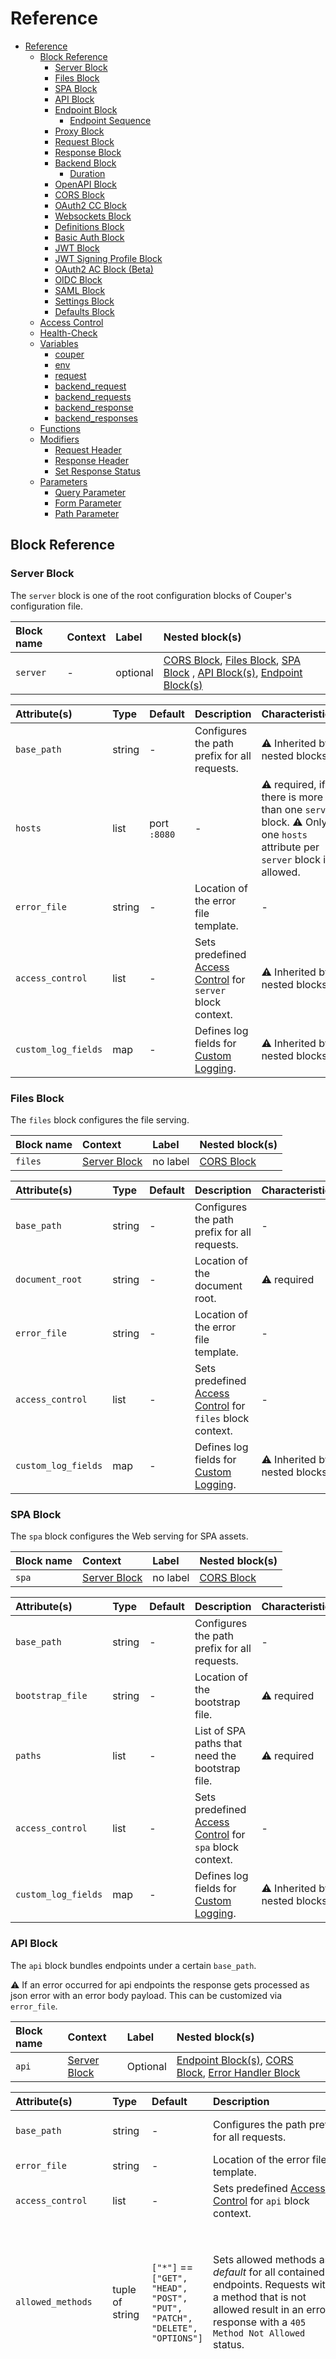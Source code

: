 # Reference

- [Reference](#reference)
  - [Block Reference](#block-reference)
    - [Server Block](#server-block)
    - [Files Block](#files-block)
    - [SPA Block](#spa-block)
    - [API Block](#api-block)
    - [Endpoint Block](#endpoint-block)
      - [Endpoint Sequence](#endpoint-sequence)
    - [Proxy Block](#proxy-block)
    - [Request Block](#request-block)
    - [Response Block](#response-block)
    - [Backend Block](#backend-block)
      - [Duration](#duration)
    - [OpenAPI Block](#openapi-block)
    - [CORS Block](#cors-block)
    - [OAuth2 CC Block](#oauth2-cc-block)
    - [Websockets Block](#websockets-block)
    - [Definitions Block](#definitions-block)
    - [Basic Auth Block](#basic-auth-block)
    - [JWT Block](#jwt-block)
    - [JWT Signing Profile Block](#jwt-signing-profile-block)
    - [OAuth2 AC Block (Beta)](#oauth2-ac-block-beta)
    - [OIDC Block](#oidc-block)
    - [SAML Block](#saml-block)
    - [Settings Block](#settings-block)
    - [Defaults Block](#defaults-block)
  - [Access Control](#access-control)
  - [Health-Check](#health-check)
  - [Variables](#variables)
    - [couper](#couper)
    - [env](#env)
    - [request](#request)
    - [backend_request](#backend_request)
    - [backend_requests](#backend_requests)
    - [backend_response](#backend_response)
    - [backend_responses](#backend_responses)
  - [Functions](#functions)
  - [Modifiers](#modifiers)
    - [Request Header](#request-header)
    - [Response Header](#response-header)
    - [Set Response Status](#set-response-status)
  - [Parameters](#parameters)
    - [Query Parameter](#query-parameter)
    - [Form Parameter](#form-parameter)
    - [Path Parameter](#path-parameter)

## Block Reference

### Server Block

The `server` block is one of the root configuration blocks of Couper's configuration file.

| Block name | Context | Label            | Nested block(s) |
| :--------- | :------ | :--------------- | :-------------- |
| `server`   | -       | optional | [CORS Block](#cors-block), [Files Block](#files-block), [SPA Block](#spa-block) , [API Block(s)](#api-block), [Endpoint Block(s)](#endpoint-block) |

| Attribute(s)     | Type   | Default      | Description | Characteristic(s) | Example |
| :--------------- | :----- | :----------- | :---------- | :---------------- | :------ |
| `base_path`      | string | -            | Configures the path prefix for all requests. | &#9888; Inherited by nested blocks. | `base_path = "/api"` |
| `hosts`          | list   | port `:8080` | - | &#9888; required, if there is more than one `server` block. &#9888; Only one `hosts` attribute per `server` block is allowed. | `hosts = ["example.com", "localhost:9090"]` |
| `error_file`     | string | -            | Location of the error file template. | - | `error_file = "./my_error_page.html"` |
| `access_control` | list   | -            | Sets predefined [Access Control](#access-control) for `server` block context. | &#9888; Inherited by nested blocks. | `access_control = ["foo"]` |
| `custom_log_fields` | map | -            | Defines log fields for [Custom Logging](LOGS.md#custom-logging). | &#9888; Inherited by nested blocks. | - |

### Files Block

The `files` block configures the file serving.

| Block name | Context                       | Label    | Nested block(s)           |
| :--------- | :---------------------------- | :------- | :------------------------ |
| `files`    | [Server Block](#server-block) | no label | [CORS Block](#cors-block) |

| Attribute(s)     | Type   | Default | Description | Characteristic(s) | Example |
| :--------------- | :----- | :------ | :---------- | :---------------- | :------ |
| `base_path`      | string | -       | Configures the path prefix for all requests. | - | `base_path = "/files"` |
| `document_root`  | string | -       | Location of the document root. | &#9888; required | `document_root = "./htdocs"` |
| `error_file`     | string | -       | Location of the error file template. | - | - |
| `access_control` | list   | -       | Sets predefined [Access Control](#access-control) for `files` block context. | - | `access_control = ["foo"]` |
| `custom_log_fields` | map | -       | Defines log fields for [Custom Logging](LOGS.md#custom-logging). | &#9888; Inherited by nested blocks. | - |

### SPA Block

The `spa` block configures the Web serving for SPA assets.

| Block name | Context                       | Label    | Nested block(s)           |
| :--------- | :---------------------------- | :------- | :------------------------ |
| `spa`      | [Server Block](#server-block) | no label | [CORS Block](#cors-block) |

| Attribute(s)     | Type   | Default | Description | Characteristic(s) | Example |
| :--------------- | :----- | :------ | :---------- | :---------------- | :------ |
| `base_path`      | string | -       | Configures the path prefix for all requests. | - | `base_path = "/assets"` |
| `bootstrap_file` | string | -       | Location of the bootstrap file. | &#9888; required | `bootstrap_file = "./htdocs/index.html"` |
| `paths`          | list   | -       | List of SPA paths that need the bootstrap file. | &#9888; required | `paths = ["/app/**"]` |
| `access_control` | list   | -       | Sets predefined [Access Control](#access-control) for `spa` block context. | - | `access_control = ["foo"]` |
| `custom_log_fields` | map | -       | Defines log fields for [Custom Logging](LOGS.md#custom-logging). | &#9888; Inherited by nested blocks. | - |

### API Block

The `api` block bundles endpoints under a certain `base_path`.

&#9888; If an error occurred for api endpoints the response gets processed
as json error with an error body payload. This can be customized via `error_file`.

|Block name|Context|Label|Nested block(s)|
| :-----------| :-----------| :-----------| :-----------|
|`api`|[Server Block](#server-block)|Optional| [Endpoint Block(s)](#endpoint-block), [CORS Block](#cors-block), [Error Handler Block](ERRORS.md#error_handler-specification) |

| Attribute(s) | Type |Default|Description|Characteristic(s)| Example|
| :------------------------------  | :--------------- | :--------------- | :--------------- | :--------------- | :--------------- |
|`base_path`|string|-|Configures the path prefix for all requests.|&#9888; Must be unique if multiple `api` blocks are defined.| `base_path = "/v1"`|
| `error_file` |string|-|Location of the error file template.|-|`error_file = "./my_error_body.json"`|
| `access_control` |list|-|Sets predefined [Access Control](#access-control) for `api` block context.|&#9888; Inherited by nested blocks.| `access_control = ["foo"]`|
| `allowed_methods` | tuple of string | `["*"]` == `["GET", "HEAD", "POST", "PUT", "PATCH", "DELETE", "OPTIONS"]` | Sets allowed methods as _default_ for all contained endpoints. Requests with a method that is not allowed result in an error response with a `405 Method Not Allowed` status. | The default value `*` can be combined with additional methods. Methods are matched case-insensitively. `Access-Control-Allow-Methods` is only sent in response to a [CORS](#cors-block) preflight request, if the method requested by `Access-Control-Request-Method` is an allowed method. | `allowed_methods = ["GET", "POST"]` or `allowed_methods = ["*", "BREW"]` |
| `beta_scope` |string or object|-|Scope value required to use this API (see [error type](ERRORS.md#error-types) `beta_insufficient_scope`).|If the value is a string, the same scope value applies to all request methods. If there are different scope values for different request methods, use an object with the request methods as keys and string values. Methods not specified in this object are not permitted (see [error type](ERRORS.md#error-types) `beta_operation_denied`). `"*"` is the key for "all other methods". A value `""` means "no (additional) scope required".| `beta_scope = "read"` or `beta_scope = { post = "write", "*" = "" }`|
| `custom_log_fields` | map | - | Defines log fields for [Custom Logging](LOGS.md#custom-logging). | &#9888; Inherited by nested blocks. | - |

### Endpoint Block

`endpoint` blocks define the entry points of Couper. The required _label_
defines the path suffix for the incoming client request. The `path` attribute
changes the path for the outgoing request (compare
[path mapping example](README.md#routing-path-mapping)). Each `endpoint` block must
produce an explicit or implicit client response.

| Block name | Context                                                | Label                                                                  | Nested block(s)                                                                                                                                                      |
|:-----------|:-------------------------------------------------------|:-----------------------------------------------------------------------|:---------------------------------------------------------------------------------------------------------------------------------------------------------------------|
| `endpoint` | [Server Block](#server-block), [API Block](#api-block) | &#9888; required, defines the path suffix for incoming client requests | [Proxy Block(s)](#proxy-block),  [Request Block(s)](#request-block), [Response Block](#response-block), [Error Handler Block](ERRORS.md#error_handler-specification) |

<!-- TODO: decide how to place "modifier" in the reference table - same for other block which allow modifiers -->

| Attribute(s)            | Type             | Default | Description                                                                                                       | Characteristic(s)                                                                                                                                                                                                                                                                                                                                                                                                                               | Example                                                              |
|:------------------------|:-----------------|:--------|:------------------------------------------------------------------------------------------------------------------|:------------------------------------------------------------------------------------------------------------------------------------------------------------------------------------------------------------------------------------------------------------------------------------------------------------------------------------------------------------------------------------------------------------------------------------------------|:---------------------------------------------------------------------|
| `request_body_limit`    | string           | `64MiB` | Configures the maximum buffer size while accessing `request.form_body` or `request.json_body` content.            | &#9888; Valid units are: `KiB, MiB, GiB`                                                                                                                                                                                                                                                                                                                                                                                                        | `request_body_limit = "200KiB"`                                      |
| `path`                  | string           | -       | Changeable part of the upstream URL. Changes the path suffix of the outgoing request.                             | -                                                                                                                                                                                                                                                                                                                                                                                                                                               | -                                                                    |
| `access_control`        | list             | -       | Sets predefined [Access Control](#access-control) for `endpoint` block context.                                   | -                                                                                                                                                                                                                                                                                                                                                                                                                                               | `access_control = ["foo"]`                                           |
| `allowed_methods`       | tuple of string  | `["*"]` == `["GET", "HEAD", "POST", "PUT", "PATCH", "DELETE", "OPTIONS"]` | Sets allowed methods _overriding_ a default set in the containing `api` block. Requests with a method that is not allowed result in an error response with a `405 Method Not Allowed` status. | The default value `*` can be combined with additional methods. Methods are matched case-insensitively. `Access-Control-Allow-Methods` is only sent in response to a [CORS](#cors-block) preflight request, if the method requested by `Access-Control-Request-Method` is an allowed method. | `allowed_methods = ["GET", "POST"]` or `allowed_methods = ["*", "BREW"]` |
| `beta_scope`            | string or object | -       | Scope value required to use this endpoint (see [error type](ERRORS.md#error-types) `beta_insufficient_scope`). | If the value is a string, the same scope value applies to all request methods. If there are different scope values for different request methods, use an object with the request methods as keys and string values. Methods not specified in this object are not permitted (see [error type](ERRORS.md#error-types) `beta_operation_denied`). `"*"` is the key for "all other methods". A value `""` means "no (additional) scope required". | `beta_scope = "read"` or `beta_scope = { post = "write", "*" = "" }` |
| `custom_log_fields`     | map              | -       | Defines log fields for [Custom Logging](LOGS.md#custom-logging).                                                  | &#9888; Inherited by nested blocks.                                                                                                                                                                                                                                                                                                                                                                                                             | -                                                                    |
| [Modifiers](#modifiers) | -                | -       | -                                                                                                                 | -                                                                                                                                                                                                                                                                                                                                                                                                                                               | -                                                                    |

#### Endpoint Sequence

If `request` and/or `proxy` block definitions are sequential based on their `backend_responses.*` variable references
at load-time they will be executed sequentially. Unexpected responses can be caught with [error handling](ERRORS.md#endpoint-related-error_handler).

### Proxy Block

The `proxy` block creates and executes a proxy request to a backend service.

&#9888; Multiple  `proxy` and [Request Block](#request-block)s are executed in parallel.
<!-- TODO: shorten label text in table below and find better explanation for backend, backend reference or url - same for request block-->

| Block name | Context                           | Label                                                                                                                                                                                                                                          | Nested block(s)                                                                                                                                                                                                                                |
|:-----------|:----------------------------------|:-----------------------------------------------------------------------------------------------------------------------------------------------------------------------------------------------------------------------------------------------|:-----------------------------------------------------------------------------------------------------------------------------------------------------------------------------------------------------------------------------------------------|
| `proxy`    | [Endpoint Block](#endpoint-block) | &#9888; A `proxy` block or [Request Block](#request-block) w/o a label has an implicit label `"default"`. Only **one** `proxy` block or [Request Block](#request-block) w/ label `"default"` per [Endpoint Block](#endpoint-block) is allowed. | [Backend Block](#backend-block) (&#9888; required, if no [Backend Block](#backend-block) reference is defined or no `url` attribute is set.), [Websockets Block](#websockets-block) (&#9888; Either websockets attribute or block is allowed.) |

| Attribute(s)            | Type           | Default | Description                                                                                                                                                                                                                                                      | Characteristic(s)                                                                      | Example             |
|:------------------------|:---------------|:--------|:-----------------------------------------------------------------------------------------------------------------------------------------------------------------------------------------------------------------------------------------------------------------|:---------------------------------------------------------------------------------------|:--------------------|
| `backend`               | string         | -       | [Backend Block](#backend-block) reference, defined in [Definitions Block](#definitions-block)                                                                                                                                                                    | &#9888; required, if no [Backend Block](#backend-block) or `url` attribute is defined. | `backend = "foo"`   |
| `expected_status`       | list of number | -       | If defined, the response status code will be verified against this list of codes. If the status-code is unexpected an [`unexpected_status` error](ERRORS.md#error-types) can be handled with an [`error_handler`](ERRORS.md#endpoint-related-error_handler). | -                                                                                      | -                   |
| `url`                   | string         | -       | If defined, the host part of the URL must be the same as the `origin` attribute of the [Backend Block](#backend-block) (if defined).                                                                                                                             | -                                                                                      | -                   |
| `websockets`            | bool           | false   | Allows support for websockets. This attribute is only allowed in the 'default' `proxy` block. Other `proxy` blocks, [Request Blocks](#request-block) or [Response Blocks](#response-block) are not allowed in the current [Endpoint Block](#endpoint-block).     | &#9888; Either websockets attribute or block is allowed.                               | `websockets = true` |
| [Modifiers](#modifiers) | -              | -       | -                                                                                                                                                                                                                                                                | -                                                                                      | -                   |

### Request Block

The `request` block creates and executes a request to a backend service.

&#9888; Multiple [Proxy](#proxy-block) and `request` blocks are executed in parallel.

| Block name | Context                           | Label                                                                                                                                                                                                                                                                      | Nested block(s)                                                                                                             |
|:-----------|:----------------------------------|:---------------------------------------------------------------------------------------------------------------------------------------------------------------------------------------------------------------------------------------------------------------------------|:----------------------------------------------------------------------------------------------------------------------------|
| `request`  | [Endpoint Block](#endpoint-block) | &#9888; A [Proxy Block](#proxy-block) or [Request Block](#request-block) w/o a label has an implicit label `"default"`. Only **one** [Proxy Block](#proxy-block) or [Request Block](#request-block) w/ label `"default"` per [Endpoint Block](#endpoint-block) is allowed. | [Backend Block](#backend-block) (&#9888; required, if no `backend` block reference is defined or no `url` attribute is set. |

<!-- TODO: add available http methods -->

| Attribute(s)      | Type                                  | Default | Description                                                                                                                                                                                                                                                                                      | Characteristic(s)                                                                                                                                                                      | Example           |
|:------------------|:--------------------------------------|:--------|:-------------------------------------------------------------------------------------------------------------------------------------------------------------------------------------------------------------------------------------------------------------------------------------------------|:---------------------------------------------------------------------------------------------------------------------------------------------------------------------------------------|:------------------|
| `backend`         | string                                | -       | `backend` block reference, defined in [Definitions Block](#definitions-block)                                                                                                                                                                                                                    | &#9888; required, if no [Backend Block](#backend-block) is defined.                                                                                                                    | `backend = "foo"` |
| `body`            | string                                | -       | -                                                                                                                                                                                                                                                                                                | Creates implicit default `Content-Type: text/plain` header field.                                                                                                                      | -                 |
| `expected_status` | list of number                        | -       | If defined, the response status code will be verified against this list of codes. If the status-code is unexpected an [`unexpected_status` error](ERRORS.md#error-types) can be handled with an [`error_handler`](ERRORS.md#endpoint-related-error_handler).                                 | -                                                                                                                                                                                      | -                 |
| `form_body`       | map                                   | -       | -                                                                                                                                                                                                                                                                                                | Creates implicit default `Content-Type: application/x-www-form-urlencoded` header field.                                                                                               | -                 |
| `headers`         | map                                   | -       | -                                                                                                                                                                                                                                                                                                | Same as `set_request_headers` in [Request Header](#request-header).                                                                                                                    | -                 |
| `json_body`       | null, bool, number, string, map, list | -       | -                                                                                                                                                                                                                                                                                                | Creates implicit default `Content-Type: text/plain` header field.                                                                                                                      | -                 |
| `method`          | string                                | `GET`   | -                                                                                                                                                                                                                                                                                                | -                                                                                                                                                                                      | -                 |
| `query_params`    | -                                     | -       | -                                                                                                                                                                                                                                                                                                | Same as `set_query_params` in [Query Parameter](#query-parameter).                                                                                                                     | -                 |
| `url`             | string                                | -       | -                                                                                                                                                                                                                                                                                                | If defined, the host part of the URL must be the same as the `origin` attribute of the used [Backend Block](#backend-block) or [Backend Block Reference](#backend-block) (if defined). | -                 |

### Response Block

The `response` block creates and sends a client response.

|Block name|Context|Label|Nested block(s)|
| :-----------| :-----------| :-----------| :-----------|
|`response`|[Endpoint Block](#endpoint-block)|no label|-|

| Attribute(s) | Type |Default|Description|Characteristic(s)| Example|
| :------------------------------ | :--------------- | :--------------- | :--------------- | :--------------- | :--------------- |
| `body`         | string|-|-|Creates implicit default `Content-Type: text/plain` header field.|-|
| `json_body`    | null, bool, number, string, map, list|-|-|Creates implicit default `Content-Type: application/json` header field.|-|
| `status`       | integer|`200`|HTTP status code.|-|-|
| `headers`      |map|-|Same as `set_response_headers` in [Request Header](#response-header).                  |-|-|

### Backend Block

The `backend` block defines the connection to a local/remote backend service.

&#9888; Backends can be defined in the [Definitions Block](#definitions-block) and referenced by _label_.

|Block name|Context|Label|Nested block(s)|
| :----------| :-----------| :-----------| :-----------|
|`backend`| [Definitions Block](#definitions-block), [Proxy Block](#proxy-block), [Request Block](#request-block)| &#9888; required, when defined in [Definitions Block](#definitions-block)| [OpenAPI Block](#openapi-block), [OAuth2 CC Block](#oauth2-cc-block)|

| Attribute(s) | Type |Default|Description|Characteristic(s)| Example|
| :------------------------------ | :--------------- | :--------------- | :--------------- | :--------------- | :--------------- |
| `basic_auth`                    | string|-|Basic auth for the upstream request. | format is `username:password`|-|
| `custom_log_fields`             | map                 | -             | Defines log fields for [Custom Logging](LOGS.md#custom-logging). | - | - |
| `hostname`                      | string |-|Value of the HTTP host header field for the origin request. |Since `hostname` replaces the request host the value will also be used for a server identity check during a TLS handshake with the origin.|-|
| `origin`                        |string|-|URL to connect to for backend requests.|&#9888; required.  &#9888; Must start with the scheme `http://...`.|-|
| `path`                          | string|-|Changeable part of upstream URL.|-|-|
| `path_prefix`                   | string|-|Prefixes all backend request paths with the given prefix|-|-|
| `connect_timeout`                | [duration](#duration) | `10s`      | The total timeout for dialing and connect to the origin.   |-                                   |-|
| `disable_certificate_validation` | bool               | `false`       | Disables the peer certificate validation.                                              |      - |-|
| `disable_connection_reuse`       | bool               | `false`        | Disables reusage of connections to the origin.                                          |    -  |-|
| `http2`                          | bool               | `false`         | Enables the HTTP2 support.                                                               | -    |-|
| `max_connections`                | integer                | `0` (unlimited) | The maximum number of concurrent connections in any state (_active_ or _idle_) to the origin. |-|-|
| `proxy`                          | string             | -| A proxy URL for the related origin request.      |-   | `http://SERVER-IP_OR_NAME:PORT`|
| `timeout`                        | [duration](#duration) | `300s`          | The total deadline duration a backend request has for write and read/pipe.               |-     |-|
| `ttfb_timeout`                   | [duration](#duration) | `60s`           | The duration from writing the full request to the origin and receiving the answer.        |-    |-|
| [Modifiers](#modifiers)           |- |-|All [Modifiers](#modifiers)|-|-|

#### Duration

| Duration units | Description  |
| :------------- | :----------- |
| `ns`           | nanoseconds  |
| `us` (or `µs`) | microseconds |
| `ms`           | milliseconds |
| `s`            | seconds      |
| `m`            | minutes      |
| `h`            | hours        |

### OpenAPI Block

The `openapi` block configures the backends proxy behavior to validate outgoing
and incoming requests to and from the origin. Preventing the origin from invalid
requests, and the Couper client from invalid answers. An example can be found
[here](https://github.com/avenga/couper-examples/blob/master/backend-validation/README.md).
To do so Couper uses the [OpenAPI 3 standard](https://www.openapis.org/) to load
the definitions from a given document defined with the `file` attribute.

&#9888; While ignoring request violations an invalid method or path would
lead to a non-matching _route_ which is still required for response validations.
In this case the response validation will fail if not ignored too.

|Block name|Context|Label|Nested block(s)|
| :-----------| :-----------| :-----------| :-----------|
|`openapi`| [Backend Block](#backend-block)|-|-|

| Attribute(s) | Type |Default|Description|Characteristic(s)| Example|
| :------------------------------ | :--------------- | :--------------- | :--------------- | :--------------- | :--------------- |
| `file`                       |string|-|OpenAPI yaml definition file.|&#9888; required|`file = "openapi.yaml"`|
| `ignore_request_violations`  |bool|`false`|Log request validation results, skip error handling. |-|-|
| `ignore_response_violations` |bool|`false`|Log response validation results, skip error handling.|-|-|

### CORS Block

The `cors` block configures the CORS (Cross-Origin Resource Sharing) behavior in Couper.

<!--TODO: check if this information is correct -->
&#9888; Overrides the CORS behavior of the parent block.

|Block name|Context|Label|Nested block(s)|
| :-----------| :-----------| :-----------| :-----------|
|`cors`|[Server Block](#server-block), [Files Block](#files-block), [SPA Block](#spa-block), [API Block](#api-block).  |no label|-|

| Attribute(s) | Type |Default|Description|Characteristic(s)| Example|
| :------------------------------ | :--------------- | :--------------- | :--------------- | :--------------- | :--------------- |
| `allowed_origins`   | list|-|A list of allowed origin(s).|Can be either of: a string with a single specific origin, `"*"` (all origins are allowed) or an array of specific origins | `allowed_origins = ["https://www.example.com", "https://www.another.host.org"]`|
| `allow_credentials` |bool|`false`| Set to `true` if the response can be shared with credentialed requests (containing `Cookie` or `Authorization` HTTP header fields).|-|-|
| `disable`           | bool|`false`|Set to `true` to disable the inheritance of CORS from the [Server Block](#server-block) in [Files Block](#files-block), [SPA Block](#spa-block) and [API Block](#api-block) contexts.|-|-|
| `max_age`           |[duration](#duration)|-|Indicates the time the information provided by the `Access-Control-Allow-Methods` and `Access-Control-Allow-Headers` response HTTP header fields.|&#9888; Can be cached|`max_age = "1h"`|

**Note:** `Access-Control-Allow-Methods` is only sent in response to a CORS preflight request, if the method requested by `Access-Control-Request-Method` is an allowed method (see the `allowed_method` attribute for [`api`](#api-block) or [`endpoint`](#endpoint-block) blocks).

### OAuth2 CC Block

The `oauth2` block in the [Backend Block](#backend-block) context configures the OAuth2 Client Credentials flow to request a bearer token for the backend request.

|Block name|Context|Label|Nested block(s)|
| :-----------| :-----------| :-----------| :-----------|
|`oauth2`|[Backend Block](#backend-block)|no label|[Backend Block](#backend-block)|

| Attribute(s) | Type |Default|Description|Characteristic(s)| Example|
| :------------------------------ | :--------------- | :--------------- | :--------------- | :--------------- | :--------------- |
| `backend`                       |string|-|[Backend Block Reference](#backend-block)|-|-|
| `grant_type`                    |string|-|-|&#9888; required, to be set to: `client_credentials`|`grant_type = "client_credentials"`|
| `token_endpoint`   |string|-|URL of the token endpoint at the authorization server.|&#9888; required|-|
| `client_id`|  string|-|The client identifier.|&#9888; required|-|
| `client_secret` |string|-|The client password.|&#9888; required.|-|
| `retries` |integer|`1` | The number of retries to get the token and resource, if the resource-request responds with `401 Unauthorized` HTTP status code.|-|-|
| `token_endpoint_auth_method` |string|`client_secret_basic`|Defines the method to authenticate the client at the token endpoint.|If set to `client_secret_post`, the client credentials are transported in the request body. If set to `client_secret_basic`, the client credentials are transported via Basic Authentication.|-|
| `scope`                      |string|-|  A space separated list of requested scopes for the access token.|-| `scope = "read write"` |

The HTTP header field `Accept: application/json` is automatically added to the token request. This can be modified with [request header modifiers](#request-header) in a [backend block](#backend-block).

### Websockets Block

The `websockets` block activates support for websocket connections in Couper.

| Block name | Context | Label            | Nested block(s) |
| :--------- | :------ | :--------------- | :-------------- |
| `websockets` | [Proxy Block](#proxy-block) | no label | - |

| Attribute(s) | Type | Default | Description | Characteristic(s) | Example |
| :----------- | :--- | :------ | :---------- | :---------------- | :------ |
| `timeout` | [duration](#duration) | - | The total deadline duration a websocket connection has to exists. | - | `timeout = 600s` |
| `set_request_headers` | - | - | - | Same as `set_request_headers` in [Request Header](#request-header). | - |

### Definitions Block

Use the `definitions` block to define configurations you want to reuse.

&#9888; [Access Control](#access-control) is **always** defined in the `definitions` block.

|Block name|Context|Label|Nested block(s)|
| :-----------| :-----------| :-----------| :-----------|
|`definitions`|-|no label|[Backend Block(s)](#backend-block), [Basic Auth Block(s)](#basic-auth-block), [JWT Block(s)](#jwt-block), [JWT Signing Profile Block(s)](#jwt-signing-profile-block), [SAML Block(s)](#saml-block), [OAuth2 AC Block(s)](#oauth2-ac-block-beta), [OIDC Block(s)](#oidc-block)|

<!-- TODO: add link to (still missing) example -->

### Basic Auth Block

The  `basic_auth` block lets you configure basic auth for your gateway. Like all
[Access Control](#access-control) types, the `basic_auth` block is defined in the
[Definitions Block](#definitions-block) and can be referenced in all configuration
blocks by its required _label_.

&#9888; If both `user`/`password` and `htpasswd_file` are configured, the incoming
credentials from the `Authorization` request HTTP header field are checked against
`user`/`password` if the user matches, and against the data in the file referenced
by `htpasswd_file` otherwise.

| Block name   | Context | Label | Nested block(s) |
| :----------- | :------ | :---- | :-------------- |
| `basic_auth` | [Definitions Block](#definitions-block) | &#9888; required | [Error Handler Block](ERRORS.md#error_handler-specification) |

| Attribute(s)    | Type   | Default | Description | Characteristic(s) | Example |
| :-------------- | :----- | :------ | :---------- | :---------------- | :------ |
| `user`          | string | `""`    | The user name. | - | - |
| `password`      | string | `""`    | The corresponding password. | - | - |
| `htpasswd_file` | string | `""`    | The htpasswd file. | Couper uses [Apache's httpasswd](https://httpd.apache.org/docs/current/programs/htpasswd.html) file format. `apr1`, `md5` and `bcrypt` password encryptions are supported. The file is loaded once at startup. Restart Couper after you have changed it. | - |
| `realm`         | string | `""`    | The realm to be sent in a `WWW-Authenticate` response HTTP header field. | - | - |
| `custom_log_fields` | map | - | Defines log fields for [Custom Logging](LOGS.md#custom-logging). | &#9888; Inherited by nested blocks. | - |

The `user` is accessable via `request.context.<label>.user` for successfully authenticated requests.

### JWT Block

The `jwt` block lets you configure JSON Web Token access control for your gateway.
Like all [Access Control](#access-control) types, the `jwt` block is defined in
the [Definitions Block](#definitions-block) and can be referenced in all configuration blocks by its
required _label_.

Since responses from endpoints protected by JWT access controls are not publicly cacheable, a `Cache-Control: private` header field is added to the response, unless this feature is disabled with `disable_private_caching = true`.

|Block name|Context|Label|Nested block(s)|
| :-----------| :-----------| :-----------| :-----------|
| `jwt`| [Definitions Block](#definitions-block)| &#9888; required | [JWKS `backend`](#backend-block), [Error Handler Block](ERRORS.md#error_handler-specification) |

| Attribute(s) | Type |Default|Description|Characteristic(s)| Example|
| :-------- | :--------------- | :--------------- | :--------------- | :--------------- | :--------------- |
| `cookie`  |string|-|Read token value from a cookie.|cannot be used together with `header` or `token_value` |`cookie = "AccessToken"`|
| `custom_log_fields` | map | - | Defines log fields for [Custom Logging](LOGS.md#custom-logging). | &#9888; Inherited by nested blocks. | - |
| `header`          |string|-|Read token value from a request header field.|&#9888; Implies `Bearer` if `Authorization` (case-insensitive) is used, otherwise any other header name can be used. Cannot be used together with `cookie` or `token_value`.|`header = "Authorization"` |
| `token_value` | string | - | expression to obtain the token | cannot be used together with `cookie` or `header` | `token_value = request.form_body.token[0]`|
| `key`           |string|-|Public key (in PEM format) for `RS*` and `ES*` variants or the secret for `HS*` algorithm.|-|-|
| `key_file`          |string|-|Optional file reference instead of `key` usage.|-|-|
| `signature_algorithm`           |string|-|-|Valid values: `RS256` `RS384` `RS512` `HS256` `HS384` `HS512` `ES256` `ES384` `ES512`|-|
| `claims`               |object|-|Object with claims that must be given for a valid token (equals comparison with JWT payload).| The claim values are evaluated per request. | `claims = { pid = request.path_params.pid }` |
| `required_claims`      |string|-|List of claim names that must be given for a valid token |-|`required_claims = ["roles"]`|
| `beta_scope_claim` |string|-|name of claim specifying the scope of token|The claim value must either be a string containing a space-separated list of scope values or a list of string scope values|`beta_scope_claim = "scope"`|
| `beta_scope_map` |map|-| mapping of scope values to additional scope values | Maps values from `beta_scope_claim` and those created from `beta_roles_map`. The map is called recursively. |`beta_scope_map = { sc1 = ["sc3", "sc4"], sc2 = ["sc5"] }`|
| `beta_roles_claim` |string|-|name of claim specifying the roles of the user represented by the token|The claim value must either be a string containing a space-separated list of role values or a list of string role values|`beta_roles_claim = "roles"`|
| `beta_roles_map` |map|-| mapping of roles to scope values | Non-mapped roles can be assigned with `*` to specific claims. |`beta_roles_map = { role1 = ["scope1", "scope2"], role2 = ["scope3"], "*" = ["public"] }`|
| `jwks_url` | string | - | URI pointing to a set of [JSON Web Keys (RFC 7517)](https://datatracker.ietf.org/doc/html/rfc7517) | - | `jwks_url = "http://identityprovider:8080/jwks.json"` |
| `jwks_ttl` | [duration](#duration) | `"1h"` | Time period the JWK set stays valid and may be cached. | - | `jwks_ttl = "1800s"` |
| `backend`  | string| - | [backend reference](#backend-block) for enhancing JWKS requests| - | `backend = "jwks_backend"` |
| `disable_private_caching` | bool | `false` | If set to `true`, Couper does not add the `private` directive to the `Cache-Control` HTTP header field value. | - | - |

The attributes `header`, `cookie` and `token_value` are mutually exclusive.
If all three attributes are missing, `header = "Authorization"` will be implied, i.e. the token will be read from the incoming `Authorization` header.

If the key to verify the signatures of tokens does not change over time, it should be specified via either `key` or `key_file` (together with `signature_algorithm`).
Otherwise, a JSON web key set should be referenced via `jwks_url`; in this case, the tokens need a `kid` header.

A JWT access control configured by this block can extract scope values from

- the value of the claim specified by `beta_scope_claim` and
- the result of mapping the value of the claim specified by `beta_roles_claim` using the `beta_roles_map`.

The `jwt` block may also be referenced by the [`jwt_sign()` function](#functions), if it has a `signing_ttl` defined. For `HS*` algorithms the signing key is taken from `key`/`key_file`, for `RS*` and `ES*` algorithms, `signing_key` or `signing_key_file` have to be specified.

*Note:* A `jwt` block with `signing_ttl` cannot have the same label as a `jwt_signing_profile` block.

| Attribute(s) | Type |Default|Description|Characteristic(s)| Example|
| :-------- | :--------------- | :--------------- | :--------------- | :--------------- | :--------------- |
| `signing_key`       |string|-|Private key (in PEM format) for `RS*` and `ES*` variants.|-|-|
| `signing_key_file`  |string|-|Optional file reference instead of `signing_key` usage.|-|-|
| `signing_ttl`       |[duration](#duration)|-|The token's time-to-live (creates the `exp` claim).|-|-|

### JWT Signing Profile Block

The `jwt_signing_profile` block lets you configure a JSON Web Token signing
profile for your gateway. It is referenced in the [`jwt_sign()` function](#functions)
by its required _label_.

An example can be found
[here](https://github.com/avenga/couper-examples/blob/master/creating-jwt/README.md).

|Block name|Context|Label|Nested block(s)|
| :-----------| :-----------| :-----------| :-----------|
|`jwt_signing_profile`| [Definitions Block](#definitions-block)| &#9888; required |-|

| Attribute(s) | Type |Default|Description|Characteristic(s)| Example|
| :------------------------------ | :--------------- | :--------------- | :--------------- | :--------------- | :--------------- |
| `key`  |string|-|Private key (in PEM format) for `RS*` and `ES*` variants or the secret for `HS*` algorithm.|-|-|
| `key_file`  |string|-|Optional file reference instead of `key` usage.|-|-|
| `signature_algorithm`|-|-|-|&#9888; required. Valid values: `RS256` `RS384` `RS512` `HS256` `HS384` `HS512` `ES256` `ES384` `ES512`|-|
| `ttl`  |[duration](#duration)|-|The token's time-to-live (creates the `exp` claim).|-|-|
| `claims` |object|-|Default claims for the JWT payload.| The claim values are evaluated per request. |`claims = { iss = "https://the-issuer.com" }`|
| `headers` | object | - | Additional header fields for the JWT. | `alg` and `typ` cannot be set. | `headers = { kid = "my-key-id" }` |

### OAuth2 AC Block (Beta)

The `beta_oauth2` block lets you configure the `oauth2_authorization_url()` [function](#functions) and an access
control for an OAuth2 **Authorization Code Grant Flow** redirect endpoint.
Like all [Access Control](#access-control) types, the `beta_oauth2` block is defined in the [Definitions Block](#definitions-block) and can be referenced in all configuration blocks by its required _label_.

|Block name|Context|Label|Nested block(s)|
| :-----------| :-----------| :-----------| :-----------|
|`beta_oauth2`| [Definitions Block](#definitions-block)| &#9888; required | [Backend Block](#backend-block), [Error Handler Block(s)](ERRORS.md#error_handler-specification) |

| Attribute(s) | Type |Default|Description|Characteristic(s)| Example|
| :------------------------------ | :--------------- | :--------------- | :--------------- | :--------------- | :--------------- |
| `backend`                       |string|-|[Backend Block Reference](#backend-block)| &#9888; Do not disable the peer certificate validation with `disable_certificate_validation = true`! |-|
| `authorization_endpoint` | string |-| The authorization server endpoint URL used for authorization. |&#9888; required|-|
| `token_endpoint` | string |-| The authorization server endpoint URL used for requesting the token. |&#9888; required|-|
| `token_endpoint_auth_method` |string|`client_secret_basic`|Defines the method to authenticate the client at the token endpoint.|If set to `client_secret_post`, the client credentials are transported in the request body. If set to `client_secret_basic`, the client credentials are transported via Basic Authentication.|-|
| `redirect_uri` | string |-| The Couper endpoint for receiving the authorization code. |&#9888; required. Relative URL references are resolved against the origin of the current request URL. The origin can be changed with the [`accept_forwarded_url`](#settings-block) attribute if Couper is running behind a proxy. |-|
| `grant_type` |string|-| The grant type. |&#9888; required, to be set to: `authorization_code`|`grant_type = "authorization_code"`|
| `client_id`|  string|-|The client identifier.|&#9888; required|-|
| `client_secret` |string|-|The client password.|&#9888; required.|-|
| `scope` |string|-| A space separated list of requested scopes for the access token.| - | `scope = "read write"` |
| `verifier_method` | string | - | The method to verify the integrity of the authorization code flow | &#9888; required, available values: `ccm_s256` (`code_challenge` parameter with `code_challenge_method` `S256`), `state` (`state` parameter) | `verifier_method = "ccm_s256"` |
| `verifier_value` | string or expression | - | The value of the (unhashed) verifier. | &#9888; required; e.g. using cookie value created with [`oauth2_verifier()` function](#functions) | `verifier_value = request.cookies.verifier` |
| `custom_log_fields` | map | - | Defines log fields for [Custom Logging](LOGS.md#custom-logging). | &#9888; Inherited by nested blocks. | - |

If the authorization server supports the `code_challenge_method` `S256` (a.k.a. PKCE, see RFC 7636), we recommend `verifier_method = "ccm_s256"`.

The HTTP header field `Accept: application/json` is automatically added to the token request. This can be modified with [request header modifiers](#request-header) in a [backend block](#backend-block).

### OIDC Block

The `oidc` block lets you configure the `oauth2_authorization_url()` [function](#functions) and an access
control for an OIDC **Authorization Code Grant Flow** redirect endpoint.
Like all [Access Control](#access-control) types, the `oidc` block is defined in the [Definitions Block](#definitions-block) and can be referenced in all configuration blocks by its required _label_.

|Block name|Context|Label|Nested block(s)|
| :-----------| :-----------| :-----------| :-----------|
|`oidc`| [Definitions Block](#definitions-block)| &#9888; required | [Backend Block](#backend-block), [Error Handler Block(s)](ERRORS.md#error_handler-specification) |

| Attribute(s) | Type |Default|Description|Characteristic(s)| Example|
| :------------------------------ | :--------------- | :--------------- | :--------------- | :--------------- | :--------------- |
| `backend`                       |string|-|[Backend Block Reference](#backend-block)| &#9888; Do not disable the peer certificate validation with `disable_certificate_validation = true`! |-|
| `configuration_url` | string |-| The OpenID configuration URL. |&#9888; required|-|
| `configuration_ttl` | [duration](#duration) | `1h` | The duration to cache the OpenID configuration located at `configuration_url`. | - | `configuration_ttl = "1d"` |
| `token_endpoint_auth_method` |string|`client_secret_basic`|Defines the method to authenticate the client at the token endpoint.|If set to `client_secret_post`, the client credentials are transported in the request body. If set to `client_secret_basic`, the client credentials are transported via Basic Authentication.|-|
| `redirect_uri` | string |-| The Couper endpoint for receiving the authorization code. |&#9888; required. Relative URL references are resolved against the origin of the current request URL. The origin can be changed with the [`accept_forwarded_url`](#settings-block) attribute if Couper is running behind a proxy. |-|
| `client_id`|  string|-|The client identifier.|&#9888; required|-|
| `client_secret` |string|-|The client password.|&#9888; required.|-|
| `scope` |string|-| A space separated list of requested scopes for the access token.|`openid` is automatically added.| `scope = "profile read"` |
| `verifier_method` | string | - | The method to verify the integrity of the authorization code flow | available values: `ccm_s256` (`code_challenge` parameter with `code_challenge_method` `S256`), `nonce` (`nonce` parameter) | `verifier_method = "nonce"` |
| `verifier_value` | string or expression | - | The value of the (unhashed) verifier. | &#9888; required; e.g. using cookie value created with [`oauth2_verifier()` function](#functions) | `verifier_value = request.cookies.verifier` |
| `custom_log_fields` | map | - | Defines log fields for [Custom Logging](LOGS.md#custom-logging). | &#9888; Inherited by nested blocks. | - |

If the OpenID server supports the `code_challenge_method` `S256` the default value for `verifier_method`is `ccm_s256`, `nonce` otherwise.

The HTTP header field `Accept: application/json` is automatically added to the token request. This can be modified with [request header modifiers](#request-header) in a [backend block](#backend-block).

### SAML Block

The `saml` block lets you configure the `saml_sso_url()` [function](#functions) and an access
control for a SAML Assertion Consumer Service (ACS) endpoint.
Like all [Access Control](#access-control) types, the `saml` block is defined in
the [Definitions Block](#definitions-block) and can be referenced in all configuration blocks by its
required _label_.

|Block name|Context|Label|Nested block(s)|
| :--------| :-----------| :-----------| :-----------|
|`saml`| [Definitions Block](#definitions-block)| &#9888; required | [Error Handler Block](ERRORS.md#error_handler-specification) |

| Attribute(s)        | Type | Default | Description | Characteristic(s) | Example |
| :------------------------------ | :--------------- | :--------------- | :--------------- | :--------------- | :--------------- |
| `idp_metadata_file` | string | - | File reference to the Identity Provider metadata XML file. | &#9888; required | - |
| `sp_acs_url`        | string | - | The URL of the Service Provider's ACS endpoint. | &#9888; required. Relative URL references are resolved against the origin of the current request URL. The origin can be changed with the [`accept_forwarded_url`](#settings-block) attribute if Couper is running behind a proxy. | - |
| `sp_entity_id`      | string | - | The Service Provider's entity ID. |&#9888; required | - |
| `array_attributes`  | string | `[]` | A list of assertion attributes that may have several values. | Results in at least an empty array in `request.context.<label>.attributes.<name>` | `array_attributes = ["memberOf"]` |
| `custom_log_fields` | map | - | Defines log fields for [Custom Logging](LOGS.md#custom-logging). | &#9888; Inherited by nested blocks. | - |

Some information from the assertion consumed at the ACS endpoint is provided in the context at `request.context.<label>`:

- the `NameID` of the assertion's `Subject` (`request.context.<label>.sub`)
- the session expiry date `SessionNotOnOrAfter` (as UNIX timestamp: `request.context.<label>.exp`)
- the attributes (`request.context.<label>.attributes.<name>`)

### Settings Block

The `settings` block lets you configure the more basic and global behavior of your
gateway instance.

| Context | Label    | Nested block(s) |
| :------ | :------- | :-------------- |
| -       | no label | -               |

| Attribute(s)                    | Type   | Default             | Description | Characteristic(s) | Example |
| :------------------------------ | :----- | :------------------ | :---------- | :---------------- | :------ |
| `accept_forwarded_url`          | list   | `[]`                | Which `X-Forwarded-*` request headers should be accepted to change the [request variables](#request) `url`, `origin`, `protocol`, `host`, `port`. Valid values: `proto`, `host`, `port`. The port in `X-Forwarded-Port` takes precedence over a port in `X-Forwarded-Host`. | Affects relative url values for [`sp_acs_url`](#saml-block) attribute and `redirect_uri` attribute within [beta_oauth2](#oauth2-ac-block-beta) & [oidc](#oidc-block). | `["proto","host","port"]` |
| `default_port`                  | number | `8080`              | Port which will be used if not explicitly specified per host within the [`hosts`](#server-block) list. |-|-|
| `health_path`                   | string | `/healthz`          | Health path which is available for all configured server and ports. |-|-|
| `https_dev_proxy`               | list   | `[]`                | List of tls port mappings to define the tls listen port and the target one. A self-signed certificate will be generated on the fly based on given hostname. | Certificates will be hold in memory and are generated once. | `["443:8080", "8443:8080"]` |
| `log_format`                    | string | `common`            | Switch for tab/field based colored view or json log lines. |-|-|
| `log_level`                     | string | `info`              | Set the log-level to one of: `info`, `panic`, `fatal`, `error`, `warn`, `debug`, `trace`. |-|-|
| `log_pretty`                    | bool   | `false`             | Global option for `json` log format which pretty prints with basic key coloring. |-|-|
| `no_proxy_from_env`             | bool   | `false`             | Disables the connect hop to configured [proxy via environment](https://godoc.org/golang.org/x/net/http/httpproxy). |-|-|
| `request_id_accept_from_header` | string |  `""`               | Name of a client request HTTP header field that transports the `request.id` which Couper takes for logging and transport to the backend (if configured). |-| `X-UID` |
| `request_id_backend_header`     | string | `Couper-Request-ID` | Name of a HTTP header field which Couper uses to transport the `request.id` to the backend. |-|-|
| `request_id_client_header`      | string | `Couper-Request-ID` | Name of a HTTP header field which Couper uses to transport the `request.id` to the client. |-|-|
| `request_id_format`             | string | `common`            | If set to `uuid4` a rfc4122 uuid is used for `request.id` and related log fields. |-|-|
| `secure_cookies`                | string | `""`                | If set to `"strip"`, the `Secure` flag is removed from all `Set-Cookie` HTTP header fields. |-|-|
| `xfh`                           | bool   | `false`             | Option to use the `X-Forwarded-Host` header as the request host.  | - | - |
| `beta_metrics`                  | bool   | `false`             | Option to enable the Prometheus [metrics](METRICS.md) exporter. | - | - |
| `beta_metrics_port`             | number | `9090`              | Prometheus exporter listen port. | - | - |
| `beta_service_name`             | string | `couper`            | The service name which applies to the `service_name` metric labels. | - | - |

### Defaults Block

The `defaults` block lets you define default values.

| Block name  |Context|Label|Nested block(s)|
| :-----------| :-----------| :-----------| :-----------|
| `defaults`  | -| -| -|

| Attribute(s) | Type |Default|Description|Characteristic(s)| Example|
| :------------------------------ | :--------------- | :--------------- | :--------------- | :--------------- | :--------------- |
| `environment_variables` | map | – | One or more environment variable assigments|-|`environment_variables = {ORIGIN = "https://httpbin.org" ...}`|

Examples:

- [`environment_variables`](https://github.com/avenga/couper-examples/blob/master/env-var/README.md).

## Access Control

The configuration of access control is twofold in Couper: You define the particular
type (such as `jwt` or `basic_auth`) in `definitions`, each with a distinct label (must not be one of the reserved names: `scopes`).
Anywhere in the `server` block those labels can be used in the `access_control`
list to protect that block. &#9888; access rights are inherited by nested blocks.
You can also disable `access_control` for blocks. By typing `disable_access_control = ["bar"]`,
the `access_control` type `bar` will be disabled for the corresponding block context.

All access controls have an option to handle related errors. Please refer to [Errors](ERRORS.md).

## Health-Check

The health check will answer a status `200 OK` on every port with the configured
`health_path`. As soon as the gateway instance will receive a `SIGINT` or `SIGTERM`
the check will return a status `500 StatusInternalServerError`. A shutdown delay
of `5s` for example allows the server to finish all running requests and gives a load-balancer
time to pick another gateway instance. After this delay the server goes into
shutdown mode with a deadline of `5s` and no new requests will be accepted.
The shutdown timings defaults to `0` which means no delaying with development setups.
Both durations can be configured via environment variable. Please refer to the [docker document](../DOCKER.md).

## Variables

### `couper`

| Variable                         | Type   | Description                                                                                                                                                                                                                                                                         | Example |
| :------------------------------- | :----- | :---------------------------------------------------------------------------------------------------------------------------------------------------------------------------------------------------------------------------------------------------------------------------------- | :------ |
| `version`                        | string | Couper's version number                                                                                                                                                                                                                                                             | `1.3.1` |

### `env`

Environment variables can be accessed everywhere within the configuration file
since these references get evaluated at start.

You may provide default values by means of `environment_variables` in the [`defaults` block](#defaults-block):

```hcl
// ...
   origin = env.ORIGIN
// ...
defaults {
  environment_variables = {
    ORIGIN = "http://localhost/"
    TIMEOUT = "3s"
  }
}
```

### `request`

| Variable                         | Type            | Description                                                                                                                                                                                                                                                                         | Example                                     |
| :------------------------------- | :-------------- | :---------------------------------------------------------------------------------------------------------------------------------------------------------------------------------------------------------------------------------------------------------------------------------- | :------------------------------------------ |
| `id`                             | string          | Unique request id                                                                                                                                                                                                                                                                   |                                             |
| `method`                         | string          | HTTP method                                                                                                                                                                                                                                                                         | `GET`                                       |
| `headers.<name>`                 | string          | HTTP request header value for requested lower-case key                                                                                                                                                                                                                              |                                             |
| `cookies.<name>`                 | string          | Value from `Cookie` request header for requested key (&#9888; last wins!)                                                                                                                                                                                                           |                                             |
| `query.<name>`                   | tuple of string | Query parameter values                                                                                                                                                                                                                                                              |                                             |
| `path_params.<name>`             | string          | Value from a named path parameter defined within an endpoint path label                                                                                                                                                                                                             |                                             |
| `body`                           | string          | Request message body                                                                                                                                                                                                                                                                |                                             |
| `form_body.<name>`               | tuple of string | Parameter in a `application/x-www-form-urlencoded` body                                                                                                                                                                                                                             |                                             |
| `json_body.<name>`               | various         | Access json decoded object properties. Media type must be `application/json` or `application/*+json`.                                                                                                                                                                               |                                             |
| `context.<name>.<property_name>` | various         | Request context containing information from the [Access Control](#access-control).                                                                                                                                                                                                  |                                             |
| `url`                            | string          | Request URL                                                                                                                                                                                                                                                                         | `https://www.example.com/path/to?q=val&a=1` |
| `origin`                         | string          | Origin of the request URL                                                                                                                                                                                                                                                           | `https://www.example.com`                   |
| `protocol`                       | string          | Request protocol                                                                                                                                                                                                                                                                    | `https`                                     |
| `host`                           | string          | Host of the request URL                                                                                                                                                                                                                                                             | `www.example.com`                           |
| `port`                           | integer         | Port of the request URL                                                                                                                                                                                                                                                             | `443`                                       |
| `path`                           | string          | Request URL path                                                                                                                                                                                                                                                                    | `/path/to`                                  |

The value of `context.<name>` depends on the type of block referenced by `<name>`.

For a [Basic Auth](#basic-auth-block) and successfully authenticated request the variable contains the `user` name.

For a [JWT Block](#jwt-block) the variable contains claims from the JWT used for [Access Control](#access-control).

For a [SAML Block](#saml-block) the variable contains

- `sub`: the `NameID` of the SAML assertion
- `exp`: optional expiration date (value of `SessionNotOnOrAfter` of the SAML assertion)
- `attributes`: a map of attributes from the SAML assertion

For an [OAuth2 AC Block](#oauth2-ac-block-beta), the variable contains the response from the token endpoint, e.g.

- `access_token`: the access token retrieved from the token endpoint
- `token_type`: the token type
- `expires_in`: the token lifetime
- `scope`: the granted scope (if different from the requested scope)

and for OIDC additionally:

- `id_token`: the ID token
- `id_token_claims`: a map of claims from the ID token
- `userinfo`: a map of claims retrieved from the userinfo endpoint

### `backend_request`

`backend_request` holds information about the current backend request. It is only
available in a [Backend Block](#backend-block), and has the same attributes as a backend request in `backend_requests.<label>` (see [backend_requests](#backend_requests) below).

### `backend_requests`

`backend_requests` is an object with all backend requests and their attributes.
To access a specific request use the related label. [Request](#request-block) and
[Proxy](#proxy-block) blocks without a label will be available as `default`.
To access the HTTP method of the `default` request use `backend_requests.default.method` .

| Variable                         | Type            | Description                                                                                                                                                                                                                                                                          | Example                                     |
| :------------------------------- | :-------------- |  :---------------------------------------------------------------------------------------------------------------------------------------------------------------------------------------------------------------------------------------------------------------------------------- | :------------------------------------------ |
| `id`                             | string          | Unique request id                                                                                                                                                                                                                                                                    |                                             |
| `method`                         | string          | HTTP method                                                                                                                                                                                                                                                                          | `GET`                                       |
| `headers.<name>`                 | string          | HTTP request header value for requested lower-case key                                                                                                                                                                                                                               |                                             |
| `cookies.<name>`                 | string          | Value from `Cookie` request header for requested key (&#9888; last wins!)                                                                                                                                                                                                            |                                             |
| `query.<name>`                   | tuple of string | Query parameter values                                                                                                                                                                                                                                                               |                                             |
| `body`                           | string          | Backend request message body                                                                                                                                                                                                                                                         |                                             |
| `form_body.<name>`               | tuple of string | Parameter in a `application/x-www-form-urlencoded` body                                                                                                                                                                                                                              |                                             |
| `json_body.<name>`               | various         | Access json decoded object properties. Media type must be `application/json` or `application/*+json`.                                                                                                                                                                                |                                             |
| `context.<name>.<property_name>` | various         | Request context containing claims from JWT used for [Access Control](#access-control) or information from a SAML assertion, `<name>` being the [JWT Block's](#jwt-block) or [SAML Block's](#saml-block) label and `property_name` being the claim's or assertion information's name  |                                             |
| `url`                            | string          | Backend request URL                                                                                                                                                                                                                                                                  | `https://www.example.com/path/to?q=val&a=1` |
| `origin`                         | string          | Origin of the backend request URL                                                                                                                                                                                                                                                    | `https://www.example.com`                   |
| `protocol`                       | string          | Backend request protocol                                                                                                                                                                                                                                                             | `https`                                     |
| `host`                           | string          | Host of the backend request URL                                                                                                                                                                                                                                                      | `www.example.com`                           |
| `port`                           | integer         | Port of the backend request URL                                                                                                                                                                                                                                                      | `443`                                       |
| `path`                           | string          | Backend request URL path                                                                                                                                                                                                                                                             | `/path/to`                                  |

### `backend_response`

`backend_response` represents the current backend response.  It is only
available in a [Backend Block](#backend-block), and has the same attributes as a backend response in `backend_responses.<label>` (see [backend_responses](#backend_responses) below).

### `backend_responses`

`backend_responses` is an object with all backend responses and their attributes.
Use the related label to access a specific response.
[Request](#request-block) and [Proxy](#proxy-block) blocks without a label will be available as `default`.
To access the HTTP status code of the `default` response use `backend_responses.default.status` .

| Variable           | Type    | Description                                                                                           | Example |
| :----------------- | :------ | :---------------------------------------------------------------------------------------------------- | :------ |
| `status`           | integer | HTTP status code                                                                                      | `200` |
| `headers.<name>`   | string  | HTTP response header value for requested lower-case key                                               | |
| `cookies.<name>`   | string  | Value from `Set-Cookie` response header for requested key (&#9888; last wins!)                        | |
| `body`             | string  | The response message body                                                                             | |
| `json_body.<name>` | various | Access json decoded object properties. Media type must be `application/json` or `application/*+json`. | |

## Functions

| Name                           | Type            | Description                                                                                                                                                                                                                                                                                          | Arguments                           | Example                                              |
| :----------------------------- | :-------------- | :--------------------------------------------------------------------------------------------------------------------------------------------------------------------------------------------------------------------------------------------------------------------------------------------------- | :---------------------------------- | :--------------------------------------------------- |
| `base64_decode`                | string          | Decodes Base64 data, as specified in RFC 4648.                                                                                                                                                                                                                                                       | `encoded` (string)                  | `base64_decode("Zm9v")`                              |
| `base64_encode`                | string          | Encodes Base64 data, as specified in RFC 4648.                                                                                                                                                                                                                                                       | `decoded` (string)                  | `base64_encode("foo")`                               |
| `contains`                     | bool            | Determines whether a given list contains a given single value as one of its elements.                                                                                                                                                                                                                | `list` (tuple or list), `value` (various) | `contains([1,2,3], 2)`                         |
| `default`                      | string          | Returns the first of the given arguments that is not null or an empty string. If no argument matches, the last argument is returned.                                                         | `arg...` (various)                  | `default(request.cookies.foo, "bar")`                |
| `join`                         | string          | Concatenates together the string elements of one or more lists with a given separator.                                                                                                                                                                                                               | `sep` (string), `lists...` (tuples or lists) | `join("-", [0,1,2,3])`                       |
| `json_decode`                  | various         | Parses the given JSON string and, if it is valid, returns the value it represents.                                                                                                                                                                                                                   | `encoded` (string)                  | `json_decode("{\"foo\": 1}")`                        |
| `json_encode`                  | string          | Returns a JSON serialization of the given value.                                                                                                                                                                                                                                                     | `val` (various)                     | `json_encode(request.context.myJWT)`                 |
| `jwt_sign`                     | string          | jwt_sign creates and signs a JSON Web Token (JWT) from information from a referenced [JWT Signing Profile Block](#jwt-signing-profile-block) (or [JWT Block](#jwt-block) with `signing_ttl`) and additional claims provided as a function parameter.                                                                                                 | `label` (string), `claims` (object) | `jwt_sign("myJWT")`                                  |
| `keys`                         | list            | Takes a map and returns a sorted list of the map keys.                                                                                                                                                                                                                                               | `inputMap` (object or map)          | `keys(request.headers)`                              |
| `length`                       | integer         | Returns the number of elements in the given collection.                                                                                                                                                                                                                                              | `collection` (tuple, list or map; **no object**)   | `length([0,1,2,3])`                                  |
| `lookup`                       | various         | Performs a dynamic lookup into a map. The default (third argument) is returned if the key (second argument) is not found in the inputMap (first argument).                                                                                                                                           | `inputMap` (object or map), `key` (string), `default` (various) | `lookup({a = 1}, "b", "def")` |
| `merge`                        | object or tuple | Deep-merges two or more of either objects or tuples. `null` arguments are ignored. A `null` attribute value in an object removes the previous attribute value. An attribute value with a different type than the current value is set as the new value. `merge()` with no parameters returns `null`. | `arg...` (object or tuple)          | `merge(request.headers, { x-additional = "myval" })` |
| `oauth2_authorization_url`     | string          | Creates an OAuth2 authorization URL from a referenced [OAuth2 AC Block](#oauth2-ac-block-beta) or [OIDC Block](#oidc-block).                                                                                                                                                                         | `label` (string)                    | `oauth2_authorization_url("myOAuth2")`               |
| `oauth2_verifier`              | string          | Creates a cryptographically random key as specified in RFC 7636, applicable for all verifier methods; e.g. to be set as a cookie and read into `verifier_value`. Multiple calls of this function in the same client request context return the same value.                                           |                                     | `oauth2_verifier()`                                  |
| `relative_url`                 | string          | Returns a relative URL by retaining `path`, `query` and `fragment` components.  The input URL `s` must begin with `/<path>`, `//<authority>`, `http://` or `https://`, otherwise an error is thrown. | s (string) | `relative_url("https://httpbin.org/anything?query#fragment") // returns "/anything?query#fragment"` |
| `saml_sso_url`                 | string          | Creates a SAML SingleSignOn URL (including the `SAMLRequest` parameter) from a referenced [SAML Block](#saml-block).                                                                                                                                                                                 | `label` (string)                    | `saml_sso_url("mySAML")`                             |
| `set_intersection`             | list or tuple   | Returns a new set containing the elements that exist in all of the given sets.                                                                                                                                                                                                                       | `sets...` (tuple or list)           | `set_intersection(["A", "B", "C"], ["B", D"])`       |
| `split`                        | tuple           | Divides a given string by a given separator, returning a list of strings containing the characters between the separator sequences.                                                                                                                                                                  | `sep` (string), `str` (string)      | `split(" ", "foo bar qux")`                          |
| `substr`                       | string          | Extracts a sequence of characters from another string and creates a new string. The "`offset`" index may be negative, in which case it is relative to the end of the given string. The "`length`" may be `-1`, in which case the remainder of the string after the given offset will be returned.    | `str` (string), `offset` (integer), `length` (integer) | `substr("abcdef", 3, -1)`         |
| `to_lower`                     | string          | Converts a given string to lowercase.                                                                                                                                                                                                                                                                | `s` (string)                        | `to_lower(request.cookies.name)`                     |
| `to_number`                    | number          | Converts its argument to a number value. Only numbers, `null`, and strings containing decimal representations of numbers can be converted to number. All other values will produce an error.                                                                                                         | `num` (string or number)            | `to_number("1,23")`, `to_number(env.PI)`             |
| `to_upper`                     | string          | Converts a given string to uppercase.                                                                                                                                                                                                                                                                | `s` (string)                        | `to_upper("CamelCase")`                              |
| `unixtime`                     | integer         | Retrieves the current UNIX timestamp in seconds.                                                                                                                                                                                                                                                     |                                     | `unixtime()`                                         |
| `url_encode`                   | string          | URL-encodes a given string according to RFC 3986.                                                                                                                                                                                                                                                    | `s` (string)                        | `url_encode("abc%&,123")`                            |

## Modifiers

- [Request Header](#request-header)
- [Response Header](#response-header)
- [Set Response Status](#set-response-status)
- [Query Parameter](#query-parameter)
- [Form Parameter](#form-parameter)

### Request Header

Couper offers three attributes to manipulate the request header fields. The header
attributes can be defined unordered within the configuration file but will be
executed ordered as follows:

| Modifier                 | Contexts                                                                                                                                                | Description                                                       |
| :----------------------- | :------------------------------------------------------------------------------------------------------------------------------------------------------ | :---------------------------------------------------------------- |
| `remove_request_headers` | [Endpoint Block](#endpoint-block), [Proxy Block](#proxy-block), [Backend Block](#backend-block), [Error Handler](ERRORS.md#error_handler-specification) | list of request header to be removed from the upstream request.   |
| `set_request_headers`    | [Endpoint Block](#endpoint-block), [Proxy Block](#proxy-block), [Backend Block](#backend-block), [Error Handler](ERRORS.md#error_handler-specification) | Key/value(s) pairs to set request header in the upstream request. |
| `add_request_headers`    | [Endpoint Block](#endpoint-block), [Proxy Block](#proxy-block), [Backend Block](#backend-block), [Error Handler](ERRORS.md#error_handler-specification) | Key/value(s) pairs to add request header to the upstream request. |

All `*_request_headers` are executed from: `endpoint`, `proxy`, `backend` and `error_handler`.

### Response Header

Couper offers three attributes to manipulate the response header fields. The header
attributes can be defined unordered within the configuration file but will be
executed ordered as follows:

| Modifier                  | Contexts                                                                                                                                                                                                                                                              | Description                                                       |
| :------------------------ | :-------------------------------------------------------------------------------------------------------------------------------------------------------------------------------------------------------------------------------------------------------------------- | :---------------------------------------------------------------- |
| `remove_response_headers` | [Server Block](#server-block), [Files Block](#files-block), [SPA Block](#spa-block), [API Block](#api-block), [Endpoint Block](#endpoint-block), [Proxy Block](#proxy-block), [Backend Block](#backend-block), [Error Handler](ERRORS.md#error_handler-specification) | list of response header to be removed from the client response.   |
| `set_response_headers`    | [Server Block](#server-block), [Files Block](#files-block), [SPA Block](#spa-block), [API Block](#api-block), [Endpoint Block](#endpoint-block), [Proxy Block](#proxy-block), [Backend Block](#backend-block), [Error Handler](ERRORS.md#error_handler-specification) | Key/value(s) pairs to set response header in the client response. |
| `add_response_headers`    | [Server Block](#server-block), [Files Block](#files-block), [SPA Block](#spa-block), [API Block](#api-block), [Endpoint Block](#endpoint-block), [Proxy Block](#proxy-block), [Backend Block](#backend-block), [Error Handler](ERRORS.md#error_handler-specification) | Key/value(s) pairs to add response header to the client response. |

All `*_response_headers` are executed from: `server`, `files`, `spa`, `api`, `endpoint`, `proxy`, `backend` and `error_handler`.

### Set Response Status

The `set_response_status` attribute allows to modify the HTTP status code to the
given value.

| Modifier              | Contexts                                                                                            | Description                                        |
| :-------------------- | :-------------------------------------------------------------------------------------------------- | :------------------------------------------------- |
| `set_response_status` | [Endpoint Block](#endpoint-block), [Backend Block](#backend-block), [Error Handler](ERRORS.md#error_handler-specification) | HTTP status code to be set to the client response. |

If the HTTP status code ist set to `204`, the response body and the HTTP header
field `Content-Length` is removed from the client response, and a warning is logged.

## Parameters

### Query Parameter

Couper offers three attributes to manipulate the query parameter. The query
attributes can be defined unordered within the configuration file but will be
executed ordered as follows:

| Modifier              | Contexts                                                                                                                                                | Description                                                             |
| :-------------------- | :------------------------------------------------------------------------------------------------------------------------------------------------------ | :---------------------------------------------------------------------- |
| `remove_query_params` | [Endpoint Block](#endpoint-block), [Proxy Block](#proxy-block), [Backend Block](#backend-block), [Error Handler](ERRORS.md#error_handler-specification) | list of query parameters to be removed from the upstream request URL.   |
| `set_query_params`    | [Endpoint Block](#endpoint-block), [Proxy Block](#proxy-block), [Backend Block](#backend-block), [Error Handler](ERRORS.md#error_handler-specification) | Key/value(s) pairs to set query parameters in the upstream request URL. |
| `add_query_params`    | [Endpoint Block](#endpoint-block), [Proxy Block](#proxy-block), [Backend Block](#backend-block), [Error Handler](ERRORS.md#error_handler-specification) | Key/value(s) pairs to add query parameters to the upstream request URL. |

All `*_query_params` are executed from: `endpoint`, `proxy`, `backend` and `error_handler`.

```hcl
server "my_project" {
  api {
    endpoint "/" {
      proxy {
        backend = "example"
      }
    }
  }
}

definitions {
  backend "example" {
    origin = "http://example.com"

    remove_query_params = ["a", "b"]

    set_query_params = {
      string = "string"
      multi = ["foo", "bar"]
      "${request.headers.example}" = "yes"
    }

    add_query_params = {
      noop = request.headers.noop
      null = null
      empty = ""
    }
  }
}
```

### Form Parameter

Couper offers three attributes to manipulate the form parameter. The form
attributes can be defined unordered within the configuration file but will be
executed ordered as follows:

| Modifier             | Contexts                                                                                                                                                | Description                                                             |
| :------------------- | :------------------------------------------------------------------------------------------------------------------------------------------------------ | :---------------------------------------------------------------------- |
| `remove_form_params` | [Endpoint Block](#endpoint-block), [Proxy Block](#proxy-block), [Backend Block](#backend-block), [Error Handler](ERRORS.md#error_handler-specification) | list of form parameters to be removed from the upstream request body.   |
| `set_form_params`    | [Endpoint Block](#endpoint-block), [Proxy Block](#proxy-block), [Backend Block](#backend-block), [Error Handler](ERRORS.md#error_handler-specification) | Key/value(s) pairs to set form parameters in the upstream request body. |
| `add_form_params`    | [Endpoint Block](#endpoint-block), [Proxy Block](#proxy-block), [Backend Block](#backend-block), [Error Handler](ERRORS.md#error_handler-specification) | Key/value(s) pairs to add form parameters to the upstream request body. |

All `*_form_params` are executed from: `endpoint`, `proxy`, `backend` and `error_handler`.

The `*_form_params` apply only to requests with the `POST` method and
the `Content-Type: application/x-www-form-urlencoded` HTTP header field.

```hcl
server "my_project" {
  api {
    endpoint "/" {
      proxy {
        backend = "example"
      }
    }
  }
}

definitions {
  backend "example" {
    origin = "http://example.com"

    remove_form_params = ["a", "b"]

    set_form_params = {
      string = "string"
      multi = ["foo", "bar"]
      "${request.headers.example}" = "yes"
    }

    add_form_params = {
      noop = request.headers.noop
      null = null
      empty = ""
    }
  }
}
```

### Path Parameter

An endpoint label could be defined as `endpoint "/app/{section}/{project}/view" { ... }`
to access the named path parameter `section` and `project` via `request.path_params.*`.
The values would map as following for the request path: `/app/nature/plant-a-tree/view`:

| Variable                      | Value          |
| :---------------------------- | :------------- |
| `request.path_params.section` | `nature`       |
| `request.path_params.project` | `plant-a-tree` |
